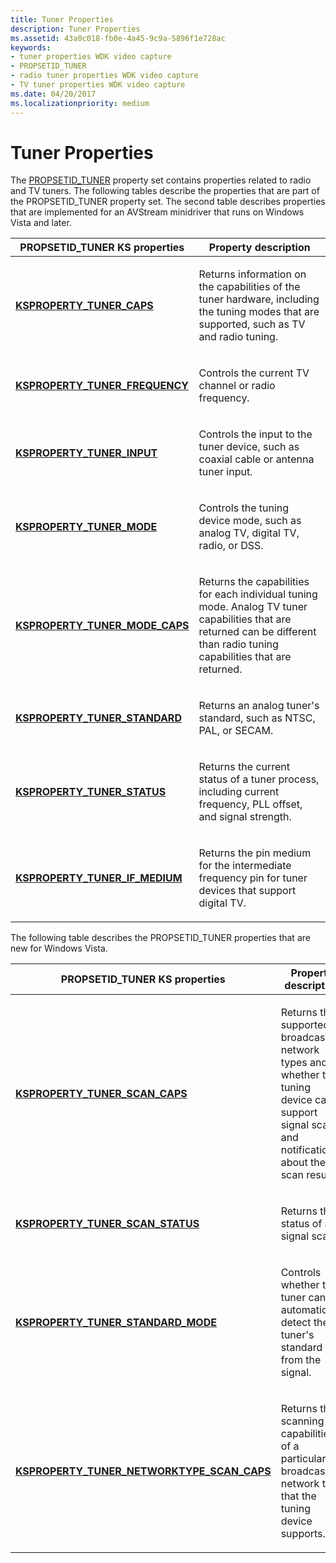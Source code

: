 ```yaml
---
title: Tuner Properties
description: Tuner Properties
ms.assetid: 43a0c018-fb0e-4a45-9c9a-5896f1e728ac
keywords:
- tuner properties WDK video capture
- PROPSETID_TUNER
- radio tuner properties WDK video capture
- TV tuner properties WDK video capture
ms.date: 04/20/2017
ms.localizationpriority: medium
---
```


# Tuner Properties


The [PROPSETID\_TUNER](./propsetid-tuner.md) property set contains properties related to radio and TV tuners. The following tables describe the properties that are part of the PROPSETID\_TUNER property set. The second table describes properties that are implemented for an AVStream minidriver that runs on Windows Vista and later.

<table>
<colgroup>
<col width="50%" />
<col width="50%" />
</colgroup>
<thead>
<tr class="header">
<th>PROPSETID_TUNER KS properties</th>
<th>Property description</th>
</tr>
</thead>
<tbody>
<tr class="odd">
<td><p><a href="https://docs.microsoft.com/windows-hardware/drivers/stream/ksproperty-tuner-caps" data-raw-source="[&lt;strong&gt;KSPROPERTY_TUNER_CAPS&lt;/strong&gt;](./ksproperty-tuner-caps.md)"><strong>KSPROPERTY_TUNER_CAPS</strong></a></p></td>
<td><p>Returns information on the capabilities of the tuner hardware, including the tuning modes that are supported, such as TV and radio tuning.</p></td>
</tr>
<tr class="even">
<td><p><a href="https://docs.microsoft.com/windows-hardware/drivers/stream/ksproperty-tuner-frequency" data-raw-source="[&lt;strong&gt;KSPROPERTY_TUNER_FREQUENCY&lt;/strong&gt;](./ksproperty-tuner-frequency.md)"><strong>KSPROPERTY_TUNER_FREQUENCY</strong></a></p></td>
<td><p>Controls the current TV channel or radio frequency.</p></td>
</tr>
<tr class="odd">
<td><p><a href="https://docs.microsoft.com/windows-hardware/drivers/stream/ksproperty-tuner-input" data-raw-source="[&lt;strong&gt;KSPROPERTY_TUNER_INPUT&lt;/strong&gt;](./ksproperty-tuner-input.md)"><strong>KSPROPERTY_TUNER_INPUT</strong></a></p></td>
<td><p>Controls the input to the tuner device, such as coaxial cable or antenna tuner input.</p></td>
</tr>
<tr class="even">
<td><p><a href="https://docs.microsoft.com/windows-hardware/drivers/stream/ksproperty-tuner-mode" data-raw-source="[&lt;strong&gt;KSPROPERTY_TUNER_MODE&lt;/strong&gt;](./ksproperty-tuner-mode.md)"><strong>KSPROPERTY_TUNER_MODE</strong></a></p></td>
<td><p>Controls the tuning device mode, such as analog TV, digital TV, radio, or DSS.</p></td>
</tr>
<tr class="odd">
<td><p><a href="https://docs.microsoft.com/windows-hardware/drivers/stream/ksproperty-tuner-mode-caps" data-raw-source="[&lt;strong&gt;KSPROPERTY_TUNER_MODE_CAPS&lt;/strong&gt;](./ksproperty-tuner-mode-caps.md)"><strong>KSPROPERTY_TUNER_MODE_CAPS</strong></a></p></td>
<td><p>Returns the capabilities for each individual tuning mode. Analog TV tuner capabilities that are returned can be different than radio tuning capabilities that are returned.</p></td>
</tr>
<tr class="even">
<td><p><a href="https://docs.microsoft.com/windows-hardware/drivers/stream/ksproperty-tuner-standard" data-raw-source="[&lt;strong&gt;KSPROPERTY_TUNER_STANDARD&lt;/strong&gt;](./ksproperty-tuner-standard.md)"><strong>KSPROPERTY_TUNER_STANDARD</strong></a></p></td>
<td><p>Returns an analog tuner's standard, such as NTSC, PAL, or SECAM.</p></td>
</tr>
<tr class="odd">
<td><p><a href="https://docs.microsoft.com/windows-hardware/drivers/stream/ksproperty-tuner-status" data-raw-source="[&lt;strong&gt;KSPROPERTY_TUNER_STATUS&lt;/strong&gt;](./ksproperty-tuner-status.md)"><strong>KSPROPERTY_TUNER_STATUS</strong></a></p></td>
<td><p>Returns the current status of a tuner process, including current frequency, PLL offset, and signal strength.</p></td>
</tr>
<tr class="even">
<td><p><a href="https://docs.microsoft.com/windows-hardware/drivers/stream/ksproperty-tuner-if-medium" data-raw-source="[&lt;strong&gt;KSPROPERTY_TUNER_IF_MEDIUM&lt;/strong&gt;](./ksproperty-tuner-if-medium.md)"><strong>KSPROPERTY_TUNER_IF_MEDIUM</strong></a></p></td>
<td><p>Returns the pin medium for the intermediate frequency pin for tuner devices that support digital TV.</p></td>
</tr>
</tbody>
</table>

 

The following table describes the PROPSETID\_TUNER properties that are new for Windows Vista.

<table>
<colgroup>
<col width="50%" />
<col width="50%" />
</colgroup>
<thead>
<tr class="header">
<th>PROPSETID_TUNER KS properties</th>
<th>Property description</th>
</tr>
</thead>
<tbody>
<tr class="odd">
<td><p><a href="https://docs.microsoft.com/windows-hardware/drivers/stream/ksproperty-tuner-scan-caps" data-raw-source="[&lt;strong&gt;KSPROPERTY_TUNER_SCAN_CAPS&lt;/strong&gt;](./ksproperty-tuner-scan-caps.md)"><strong>KSPROPERTY_TUNER_SCAN_CAPS</strong></a></p></td>
<td><p>Returns the supported broadcast network types and whether the tuning device can support signal scans and notifications about the scan results.</p></td>
</tr>
<tr class="even">
<td><p><a href="https://docs.microsoft.com/windows-hardware/drivers/stream/ksproperty-tuner-scan-status" data-raw-source="[&lt;strong&gt;KSPROPERTY_TUNER_SCAN_STATUS&lt;/strong&gt;](./ksproperty-tuner-scan-status.md)"><strong>KSPROPERTY_TUNER_SCAN_STATUS</strong></a></p></td>
<td><p>Returns the status of a signal scan.</p></td>
</tr>
<tr class="odd">
<td><p><a href="https://docs.microsoft.com/windows-hardware/drivers/stream/ksproperty-tuner-standard-mode" data-raw-source="[&lt;strong&gt;KSPROPERTY_TUNER_STANDARD_MODE&lt;/strong&gt;](./ksproperty-tuner-standard-mode.md)"><strong>KSPROPERTY_TUNER_STANDARD_MODE</strong></a></p></td>
<td><p>Controls whether the tuner can automatically detect the tuner's standard from the signal.</p></td>
</tr>
<tr class="even">
<td><p><a href="https://docs.microsoft.com/windows-hardware/drivers/stream/ksproperty-tuner-networktype-scan-caps" data-raw-source="[&lt;strong&gt;KSPROPERTY_TUNER_NETWORKTYPE_SCAN_CAPS&lt;/strong&gt;](./ksproperty-tuner-networktype-scan-caps.md)"><strong>KSPROPERTY_TUNER_NETWORKTYPE_SCAN_CAPS</strong></a></p></td>
<td><p>Returns the scanning capabilities of a particular broadcast network type that the tuning device supports.</p></td>
</tr>
</tbody>
</table>

 

 

